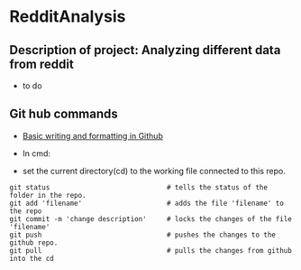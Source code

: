 # RedditAnalysis
## Description of project: Analyzing different data from reddit
   - to do

## Git hub commands
   - [Basic writing and formatting in Github](https://help.github.com/en/github/writing-on-github/basic-writing-and-formatting-syntax)

   - In cmd: 
   - set the current directory(cd) to the working file connected to this repo.
```
git status                             # tells the status of the folder in the repo.
git add 'filename'                     # adds the file 'filename' to the repo
git commit -m 'change description'     # locks the changes of the file 'filename' 
git push                               # pushes the changes to the github repo.
git pull                               # pulls the changes from github into the cd
```
